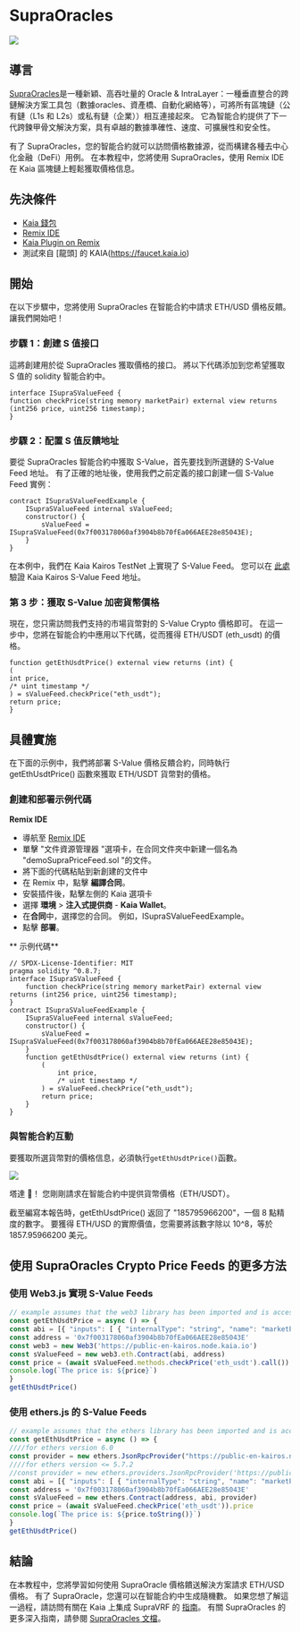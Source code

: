 # SupraOracles

![](/img/banners/kaia-supra.png)

## 導言

[SupraOracles](https://supraoracles.com/)是一種新穎、高吞吐量的 Oracle & IntraLayer：一種垂直整合的跨鏈解決方案工具包（數據oracles、資產橋、自動化網絡等），可將所有區塊鏈（公有鏈（L1s 和 L2s）或私有鏈（企業））相互連接起來。 它為智能合約提供了下一代跨鍊甲骨文解決方案，具有卓越的數據準確性、速度、可擴展性和安全性。

有了 SupraOracles，您的智能合約就可以訪問價格數據源，從而構建各種去中心化金融（DeFi）用例。 在本教程中，您將使用 SupraOracles，使用 Remix IDE 在 Kaia 區塊鏈上輕鬆獲取價格信息。

## 先決條件

- [Kaia 錢包](https://chromewebstore.google.com/detail/kaia-wallet/jblndlipeogpafnldhgmapagcccfchpi)
- [Remix IDE](https://remix.ethereum.org/)
- [Kaia Plugin on Remix](https://klaytn.foundation/using-klaytn-plugin-on-remix/)
- 測試來自 [龍頭] 的 KAIA(https://faucet.kaia.io)

## 開始

在以下步驟中，您將使用 SupraOracles 在智能合約中請求 ETH/USD 價格反饋。 讓我們開始吧！

### 步驟 1：創建 S 值接口

這將創建用於從 SupraOracles 獲取價格的接口。 將以下代碼添加到您希望獲取 S 值的 solidity 智能合約中。

```solidity
interface ISupraSValueFeed {
function checkPrice(string memory marketPair) external view returns (int256 price, uint256 timestamp);
}
```

### 步驟 2：配置 S 值反饋地址

要從 SupraOracles 智能合約中獲取 S-Value，首先要找到所選鏈的 S-Value Feed 地址。 有了正確的地址後，使用我們之前定義的接口創建一個 S-Value Feed 實例：

```solidity
contract ISupraSValueFeedExample {
    ISupraSValueFeed internal sValueFeed;
    constructor() {
        sValueFeed = ISupraSValueFeed(0x7f003178060af3904b8b70fEa066AEE28e85043E);
    }
}
```

在本例中，我們在 Kaia Kairos TestNet 上實現了 S-Value Feed。 您可以在 [此處](https://supraoracles.com/docs/get-started/networks/) 驗證 Kaia Kairos S-Value Feed 地址。

### 第 3 步：獲取 S-Value 加密貨幣價格

現在，您只需訪問我們支持的市場貨幣對的 S-Value Crypto 價格即可。 在這一步中，您將在智能合約中應用以下代碼，從而獲得 ETH/USDT (eth_usdt) 的價格。

```solidity
function getEthUsdtPrice() external view returns (int) {
(
int price,
/* uint timestamp */
) = sValueFeed.checkPrice("eth_usdt");
return price;
}
```

## 具體實施

在下面的示例中，我們將部署 S-Value 價格反饋合約，同時執行 getEthUsdtPrice() 函數來獲取 ETH/USDT 貨幣對的價格。

### 創建和部署示例代碼

**Remix IDE**

- 導航至 [Remix IDE](https://remix.ethereum.org/)
- 單擊 "文件資源管理器 "選項卡，在合同文件夾中新建一個名為 "demoSupraPriceFeed.sol "的文件。
- 將下面的代碼粘貼到新創建的文件中
- 在 Remix 中，點擊 **編譯合同**。
- 安裝插件後，點擊左側的 Kaia 選項卡
- 選擇 **環境** > **注入式提供商** - **Kaia Wallet**。
- 在**合同**中，選擇您的合同。 例如，ISupraSValueFeedExample。
- 點擊 **部署**。

\*\* 示例代碼\*\*

```solidity
// SPDX-License-Identifier: MIT
pragma solidity ^0.8.7;
interface ISupraSValueFeed {
    function checkPrice(string memory marketPair) external view returns (int256 price, uint256 timestamp);
}
contract ISupraSValueFeedExample {
    ISupraSValueFeed internal sValueFeed;
    constructor() {
        sValueFeed = ISupraSValueFeed(0x7f003178060af3904b8b70fEa066AEE28e85043E);
    }
    function getEthUsdtPrice() external view returns (int) {
        (
            int price,
            /* uint timestamp */
        ) = sValueFeed.checkPrice("eth_usdt");
        return price;
    }
}
```

### 與智能合約互動

要獲取所選貨幣對的價格信息，必須執行`getEthUsdtPrice()`函數。

![](/img/build/tools/sPriceFeed.png)

塔達 🎉！ 您剛剛請求在智能合約中提供貨幣價格（ETH/USDT）。

截至編寫本報告時，getEthUsdtPrice() 返回了 "185795966200"，一個 8 點精度的數字。 要獲得 ETH/USD 的實際價值，您需要將該數字除以 10^8，等於 1857.95966200 美元。

## 使用 SupraOracles Crypto Price Feeds 的更多方法

### 使用 Web3.js 實現 S-Value Feeds

```javascript
// example assumes that the web3 library has been imported and is accessible within your scope
const getEthUsdtPrice = async () => {
const abi = [{ "inputs": [ { "internalType": "string", "name": "marketPair", "type": "string" } ], "name": "checkPrice", "outputs": [ { "internalType": "int256", "name": "price", "type": "int256" }, { "internalType": "uint256", "name": "timestamp", "type": "uint256" } ], "stateMutability": "view", "type": "function" } ]
const address = '0x7f003178060af3904b8b70fEa066AEE28e85043E'
const web3 = new Web3('https://public-en-kairos.node.kaia.io')
const sValueFeed = new web3.eth.Contract(abi, address)
const price = (await sValueFeed.methods.checkPrice('eth_usdt').call()).price
console.log(`The price is: ${price}`)
}
getEthUsdtPrice()
```

### 使用 ethers.js 的 S-Value Feeds

```javascript
// example assumes that the ethers library has been imported and is accessible within your scope
const getEthUsdtPrice = async () => {
////for ethers version 6.0
const provider = new ethers.JsonRpcProvider("https://public-en-kairos.node.kaia.io")
////for ethers version <= 5.7.2
//const provider = new ethers.providers.JsonRpcProvider('https://public-en-kairos.node.kaia.io')
const abi = [{ "inputs": [ { "internalType": "string", "name": "marketPair", "type": "string" } ], "name": "checkPrice", "outputs": [ { "internalType": "int256", "name": "price", "type": "int256" }, { "internalType": "uint256", "name": "timestamp", "type": "uint256" } ], "stateMutability": "view", "type": "function" } ]
const address = '0x7f003178060af3904b8b70fEa066AEE28e85043E'
const sValueFeed = new ethers.Contract(address, abi, provider)
const price = (await sValueFeed.checkPrice('eth_usdt')).price
console.log(`The price is: ${price.toString()}`)
}
getEthUsdtPrice()
```

## 結論

在本教程中，您將學習如何使用 SupraOracle 價格饋送解決方案請求 ETH/USD 價格。 有了 SupraOracle，您還可以在智能合約中生成隨機數。 如果您想了解這一過程，請訪問有關在 Kaia 上集成 SupraVRF 的 [指南](https://metaverse-knowledge-kit.klaytn.foundation/docs/decentralized-oracle/oracle-providers/supraOracles-tutorial)。 有關 SupraOracles 的更多深入指南，請參閱 [SupraOracles 文檔](https://supraoracles.com/docs/development-guides)。
